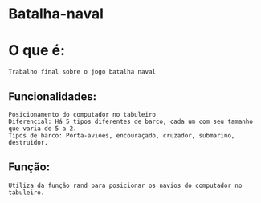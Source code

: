 # Batalha-naval
# O que é:
    Trabalho final sobre o jogo batalha naval
## Funcionalidades:
    Posicionamento do computador no tabuleiro
    Diferencial: Há 5 tipos diferentes de barco, cada um com seu tamanho que varia de 5 a 2.
    Tipos de barco: Porta-aviões, encouraçado, cruzador, submarino, destruidor.
## Função:
    Utiliza da função rand para posicionar os navios do computador no tabuleiro.


    
